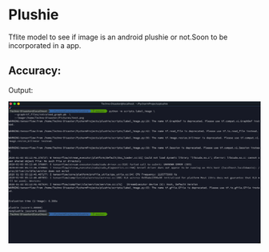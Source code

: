 # Plushie
Tflite model to see if image is an android plushie or not.Soon to be incorporated in a app.
## Accuracy:
Output:

<img src=https://github.com/Techno-Disaster/Plushie/blob/master/output.png>
